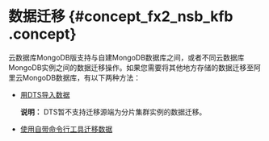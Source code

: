 # 数据迁移 {#concept_fx2_nsb_kfb .concept}

云数据库MongoDB版支持与自建MongoDB数据库之间，或者不同云数据库MongoDB实例之间的数据迁移操作。如果您需要将其他地方存储的数据迁移至阿里云MongoDB数据库，有以下两种方法：

-   [用DTS导入数据](../../../../intl.zh-CN/副本集快速入门/数据迁移/使用DTS工具迁移数据.md#)

    **说明：** DTS暂不支持迁移源端为分片集群实例的数据迁移。

-   [使用自带命令行工具迁移数据](../../../../intl.zh-CN/副本集快速入门/数据迁移/使用自带命令行工具迁移数据.md#)

